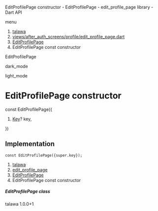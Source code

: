 




EditProfilePage constructor - EditProfilePage - edit\_profile\_page library - Dart API







menu

1. [talawa](../../index.html)
2. [views/after\_auth\_screens/profile/edit\_profile\_page.dart](../../views_after_auth_screens_profile_edit_profile_page/views_after_auth_screens_profile_edit_profile_page-library.html)
3. [EditProfilePage](../../views_after_auth_screens_profile_edit_profile_page/EditProfilePage-class.html)
4. EditProfilePage const constructor

EditProfilePage


dark\_mode

light\_mode




# EditProfilePage constructor


const
EditProfilePage({

1. [Key](https://api.flutter.dev/flutter/foundation/Key-class.html)? key,

})

## Implementation

```
const EditProfilePage({super.key});
```

 


1. [talawa](../../index.html)
2. [edit\_profile\_page](../../views_after_auth_screens_profile_edit_profile_page/views_after_auth_screens_profile_edit_profile_page-library.html)
3. [EditProfilePage](../../views_after_auth_screens_profile_edit_profile_page/EditProfilePage-class.html)
4. EditProfilePage const constructor

##### EditProfilePage class





talawa
1.0.0+1






